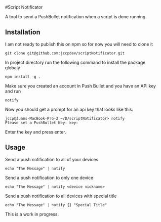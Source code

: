 #Script Notificator

A tool to send a PushBullet notification when a script is done running.

## Installation

I am not ready to publish this on npm so for now you will need to clone it
 
 ```
 git clone git@github.com:jccpdev/scriptNotificator.git
 ```
 
 In project directory run the following command to install the package globaly 
 
 ```
 npm install -g .
 ```
 
Make sure you created an account in Push Bullet and you have an API key and run
 ```
 notify
 ```
Now you should get a prompt for an api key that looks like this.

```
jccp@Juans-MacBook-Pro-2 ~/D/scriptNotificator> notify
Please set a PushBullet Key: key:  

```
Enter the key and press enter.

## Usage
Send a push notification to all of your devices
```
echo "The Message" | notify
```
Send a push notification to only one device
```
echo "The Message" | notify <device nickname>
```
Send a push notification to all devices with special title
```
echo "The Message" | notify {} "Special Title"
```

This is a work in progress.